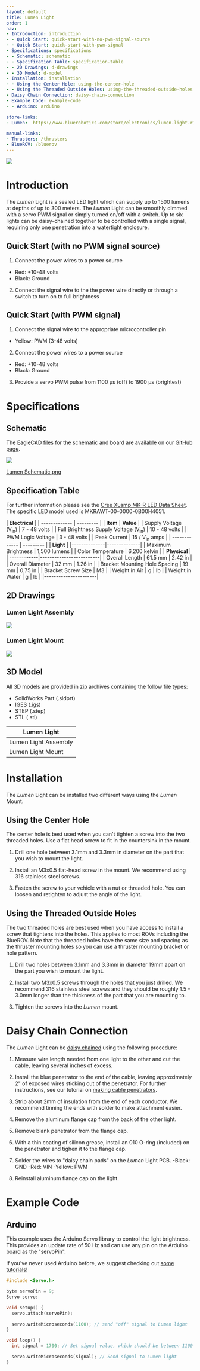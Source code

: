 ```yaml
---
layout: default
title: Lumen Light
order: 1
nav:
- Introduction: introduction
- - Quick Start: quick-start-with-no-pwm-signal-source
- - Quick Start: quick-start-with-pwm-signal
- Specifications: specifications
- - Schematic: schematic
- - Specification Table: specification-table
- - 2D Drawings: d-drawings
- - 3D Model: d-model
- Installation: installation
- - Using the Center Hole: using-the-center-hole
- - Using the Threaded Outside Holes: using-the-threaded-outside-holes
- Daisy Chain Connection: daisy-chain-connection
- Example Code: example-code
- - Arduino: arduino

store-links:
- Lumen:  https://www.bluerobotics.com/store/electronics/lumen-light-r1/

manual-links:
- Thrusters: /thrusters
- BlueROV: /bluerov
---
```


<img src="/lumen/cad/lumen-1.png" class="img-responsive" style="max-width:900px"  />

# Introduction

The _Lumen_ Light is a sealed LED light which can supply up to 1500 lumens at depths of up to 300 meters. The *Lumen* Light can be smoothly dimmed with a servo PWM signal or simply turned on/off with a switch. Up to six lights can be daisy-chained together to be controlled with a single signal, requiring only one penetration into a watertight enclosure.

## Quick Start (with no PWM signal source)

1. Connect the power wires to a power source
  - Red: +10-48 volts
  - Black: Ground

2. Connect the signal wire to the the power wire directly or through a switch to turn on to full brightness

## Quick Start (with PWM signal)

1. Connect the signal wire to the appropriate microcontroller pin
  - Yellow: PWM (3-48 volts)

2. Connect the power wires to a power source
  - Red: +10-48 volts
  - Black: Ground

3. Provide a servo PWM pulse from 1100 &mu;s (off) to 1900 &mu;s (brightest) 

# Specifications

## Schematic

The [EagleCAD files](https://github.com/bluerobotics/lumen) for the schematic and board are available on our [GitHub page](https://github.com/bluerobotics).

[<img src="/lumen/cad/lumen-schematic.png" class="img-responsive" style="max-width:300px" />](/lumen/cad/lumen-schematic.png)

[Lumen Schematic.png](/lumen/cad/lumen-schematic.png)

## Specification Table

For further information please see the [Cree XLamp MK-R LED Data Sheet](http://www.cree.com/~/media/Files/Cree/LED%20Components%20and%20Modules/XLamp/Data%20and%20Binning/XLampMKR.pdf). The specific LED model used is MKRAWT-00-0000-0B00H4051.

|      **Electrical**       |
| ------------- | --------- |
| **Item** | **Value** |
| Supply Voltage (V<sub>in</sub>) | 7 - 48 volts |
| Full Brightness Supply Voltage (V<sub>in</sub>) | 10 - 48 volts |
| PWM Logic Voltage  | 3 - 48 volts |
| Peak Current   | 15 / V<sub>in</sub> amps  |
| ------------- | --------- |
|   **Light**    |
|--------------|--------------|
| Maximum Brightness | 1,500 lumens |
| Color Temperature | 6,200 kelvin | 
|  **Physical**  |
| ------------|-------------------------|
| Overall Length | 61.5 mm | 2.42 in |
| Overall Diameter   | 32 mm | 1.26 in |
| Bracket Mounting Hole Spacing | 19 mm | 0.75 in |
| Bracket Screw Size | M3 |
| Weight in Air | g    |   lb     |
| Weight in Water | g    |   lb   |
|----------------------|


## 2D Drawings

### Lumen Light Assembly

<img src="/lumen/cad/lumen-light-R1.PNG" class="img-responsive" style="max-width:900px" />

### Lumen Light Mount

<img src="/lumen/cad/lumen-mount.PNG" class="img-responsive" style="max-width:900px" />

## 3D Model

All 3D models are provided in zip archives containing the follow file types:

- SolidWorks Part (.sldprt)
- IGES (.igs) 
- STEP (.step)
- STL (.stl)

|		**Lumen Light**																			|
| --------------------------------------------------------------------------------------------- |
| Lumen Light Assembly      | [LUMEN-LIGHT-ASSEMBLY-R1.zip](cad/LUMEN-LIGHT-ASSEMBLY-R1.zip)    |
| Lumen Light Mount 	    | [LUMEN-M-MOUNT.zip](cad/LUMEN-M-MOUNT-X1.zip) 				    |

# Installation

The _Lumen_ Light can be installed two different ways using the _Lumen_ Mount.

## Using the Center Hole

The center hole is best used when you can't tighten a screw into the two threaded holes. Use a flat head screw to fit in the countersink in the mount.

1. Drill one hole between 3.1mm and 3.3mm in diameter on the part that you wish to mount the light.

2. Install an M3x0.5 flat-head screw in the mount. We recommend using 316 stainless steel screws.

3. Fasten the screw to your vehicle with a nut or threaded hole. You can loosen and retighten to adjust the angle of the light.

## Using the Threaded Outside Holes

The two threaded holes are best used when you have access to install a screw that tightens into the holes. This applies to most ROVs including the BlueROV. Note that the threaded holes have the same size and spacing as the thruster mounting holes so you can use a thruster mounting bracket or hole pattern.

1. Drill two holes between 3.1mm and 3.3mm in diameter 19mm apart on the part you wish to mount the light.

2. Install two M3x0.5 screws through the holes that you just drilled. We recommend 316 stainless steel screws and they should be roughly 1.5 - 3.0mm longer than the thickness of the part that you are mounting to.

3. Tighten the screws into the _Lumen_ mount. 

# Daisy Chain Connection

The _Lumen_ Light can be [daisy chained](https://en.wikipedia.org/wiki/Daisy_chain_%28electrical_engineering%29) using the following procedure:

1. Measure wire length needed from one light to the other and cut the cable, leaving several inches of excess.

2. Install the blue penetrator to the end of the cable, leaving approximately 2" of exposed wires sticking out of the penetrator. For further instructions, see our tutorial on [making cable penetrators](/tutorials/cable-penetrator/#video-tutorial).

3. Strip about 2mm of insulation from the end of each conductor. We recommend tinning the ends with solder to make attachment easier.

4. Remove the aluminum flange cap from the back of the other light.

5. Remove blank penetrator from the flange cap.

6. With a thin coating of silicon grease, install an 010 O-ring (included) on the penetrator and tighen it to the flange cap.

7. Solder the wires to "daisy chain pads" on the _Lumen_ Light PCB.
	-Black: GND
	-Red: VIN
	-Yellow: PWM
	
8. Reinstall aluminum flange cap on the light.

# Example Code

## Arduino

This example uses the Arduino Servo library to control the light brightness. This provides an update rate of 50 Hz and can use any pin on the Arduino board as the "servoPin".

If you've never used Arduino before, we suggest checking out [some tutorials!](https://www.arduino.cc/en/Tutorial/HomePage)

~~~~~~~~~~ cpp
#include <Servo.h>

byte servoPin = 9;
Servo servo;

void setup() {
  servo.attach(servoPin);

  servo.writeMicroseconds(1100); // send "off" signal to Lumen light
}

void loop() {
  int signal = 1700; // Set signal value, which should be between 1100 and 1900

  servo.writeMicroseconds(signal); // Send signal to Lumen light
}
~~~~~~~~~~~~~~~~

